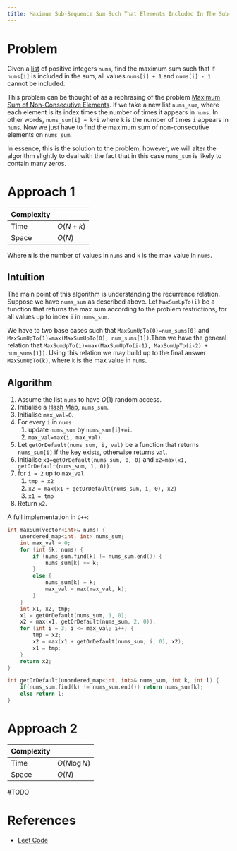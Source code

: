 ```yaml
---
title: Maximum Sub-Sequence Sum Such That Elements Included In The Sub-Sequence, Plus and Minus 1, Are Disallowed
---
```


# Problem

Given a [list](List_(Data_Type).md) of positive integers `nums`, find the maximum sum such that if `nums[i]` is included in the sum, all values `nums[i] + 1` and `nums[i] - 1` cannot be included.

This problem can be thought of as a rephrasing of the problem [Maximum Sum of Non-Consecutive Elements](Maximum_Sum_of_Non-Consecutive_Elements.md). If we take a new list `nums_sum`, where each element is its index times the number of times it appears in `nums`. In other words, `nums_sum[i] = k*i` where `k` is the number of times `i` appears in `nums`. Now we just have to find the maximum sum of non-consecutive elements on `nums_sum`.

In essence, this is the solution to the problem, however, we will alter the algorithm slightly to deal with the fact that in this case `nums_sum` is likely to contain many zeros.

# Approach 1

| Complexity |            |
| ---------- | ---------- |
| Time       | $O(N + k)$ |
| Space      | $O(N)$     |

Where `N` is the number of values in `nums` and `k` is the max value in `nums`.

## Intuition

The main point of this algorithm is understanding the recurrence relation. Suppose we have `nums_sum` as described above. Let `MaxSumUpTo(i)` be a function that returns the max sum according to the problem restrictions, for all values up to index `i` in `nums_sum`.

We have to two base cases such that `MaxSumUpTo(0)=num_sums[0]` and `MaxSumUpTo(1)=max(MaxSumUpTo(0), num_sums[1])`.Then we have the general relation that `MaxSumUpTo(i)=max(MaxSumUpTo(i-1), MaxSumUpTo(i-2) + num_sums[1])`. Using this relation we may build up to the final answer `MaxSumUpTo(k)`, where `k` is the max value in `nums`.

## Algorithm

1. Assume the list `nums` to have $O(1)$ random access.
2. Initialise a [Hash Map](Hash_Map.md), `nums_sum`.
3. Initialise `max_val=0`.
4. For every `i` in `nums`
   1. update `nums_sum` by `nums_sum[i]+=i`.
   2. `max_val=max(i, max_val)`.
5. Let `getOrDefault(nums_sum, i, val)` be a function that returns `nums_sum[i]` if the key exists, otherwise returns `val`.
6. Initialise `x1=getOrDefault(nums_sum, 0, 0)` and `x2=max(x1, getOrDefault(nums_sum, 1, 0))`
7. for `i = 2` up to `max_val`
   1. `tmp = x2`
   2. `x2 = max(x1 + getOrDefault(nums_sum, i, 0), x2)`
   3. `x1 = tmp`
8. Return `x2`.

A full implementation in `C++`:

```cpp
int maxSum(vector<int>& nums) {
	unordered_map<int, int> nums_sum;
	int max_val = 0;
	for (int &k: nums) {
		if (nums_sum.find(k) != nums_sum.end()) {
			nums_sum[k] += k;
		}
		else {
			nums_sum[k] = k;
			max_val = max(max_val, k);
		}
	}
	int x1, x2, tmp;
	x1 = getOrDefault(nums_sum, 1, 0);
	x2 = max(x1, getOrDefault(nums_sum, 2, 0));
	for (int i = 3; i <= max_val; i++) {
		tmp = x2;
		x2 = max(x1 + getOrDefault(nums_sum, i, 0), x2);
		x1 = tmp;
	}
	return x2;
}

int getOrDefault(unordered_map<int, int>& nums_sum, int k, int l) {
	if(nums_sum.find(k) != nums_sum.end()) return nums_sum[k];
	else return l;
}
```

# Approach 2

| Complexity |               |
| ---------- | ------------- |
| Time       | $O(N\log{N})$ |
| Space      | $O(N)$        |

#TODO

# References

- [Leet Code](https://leetcode.com/problems/delete-and-earn/solutions/1818112/delete-and-earn/)
